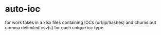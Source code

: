 # auto-ioc

for work
takes in a xlsx files containing IOCs (url/ip/hashes) and churns out comma delimited csv(s) for each unique ioc type 
